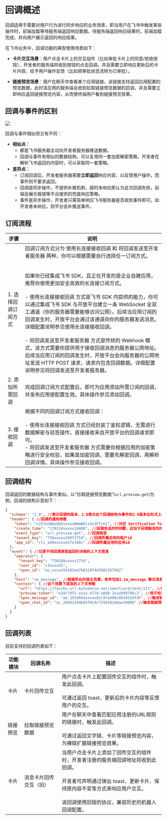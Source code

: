 # 回调概述

回调适用于需要对用户行为进行同步响应的业务场景，即当用户在飞书中触发某些操作时，前端加载等待服务端返回响应数据。待服务端返回响应结果时，前端加载完成，并向用户展示返回的响应结果。

在飞书业务中，回调功能的典型使用场景如下：

- **卡片交互场景**：用户点击卡片上的交互组件（比如审批卡片上的同意/拒绝按钮），开发者的服务端将收到按钮的点击回调，并且需要立即响应更新后的卡片内容，给予用户操作反馈（比如把审批状态流转为已审批）。

- **链接预览场景**：用户在聊天中查看某个应用链接，该链接支持返回应用配置的预览数据，此时该应用的服务端会收到拉取链接预览数据的回调，并且需要立即响应返回链接预览内容，从而使终端用户看到链接预览效果。

## 回调与事件的区别

![](//sf3-cn.feishucdn.com/obj/open-platform-opendoc/88c9a80327f80bc5ddce17babe63f64d_bWeBkMFagD.png?height=440&lazyload=true&maxWidth=600&width=1600)

回调与事件相似但又有不同：
- **相似点：**
    - 都是飞书服务器主动向开发者服务器推送数据。
    - 回调与事件有相似的数据结构，可以复用同一套加密解密策略，开发者在解析飞书返回的内容时，可以采取同一套策略。
- **差异点：**
    - 订阅回调后，开发者服务器需要**立即返回**响应内容，以反馈用户操作，而事件则不要求返回。
    - 回调是同步操作，不提供补推机制，超时未响应即认为这次回调失败，前端会展示报错等平台提供的兜底响应策略。
    - 事件是异步操作，开发者只需简单响应飞书服务器是否收到事件即可，如开发者未响应，则平台会补推送事件。




## 订阅流程

| 步骤 | 说明 |
| --- | --- |
| 1. 选择回调订阅方式 | 回调订阅方式分为 使用长连接接收回调 和 将回调发送至开发者服务器 两种，你可以根据需要自行选择任一订阅方式。<br> <br><br>如果你已经集成飞书 SDK，且正在开发的是企业自建应用，推荐你使用更加安全高效的长连接订阅方式。<br> <br>- 使用长连接接收回调 方式是飞书 SDK 内提供的能力，你可以通过集成飞书 SDK 与开放平台建立一条 WebSocket 全双工通道（你的服务器需要能够访问公网）。后续当应用订阅的回调发生时，开放平台会通过该通道向你的服务器发送消息。详细配置说明参见使用长连接接收回调。<br> <br>- 将回调发送至开发者服务器 方式是传统的 Webhook 模式，该方式需要你提供用于接收回调消息的服务器公网地址。后续当应用订阅的回调发生时，开放平台会向服务器的公网地址发送 HTTP POST 请求，请求内包含回调数据。详细配置说明参见将回调发送至开发者服务器。 |
| 2. 添加所需回调 | 完成回调订阅方式配置后，即可为应用添加所需订阅的回调，并发布应用使配置生效。具体操作参见添加回调。 |
| 3. 接收回调 | 根据不同的回调订阅方式接收回调：<br> <br>- 使用长连接接收回调 方式已经封装了鉴权逻辑，无需进行数据解密与验签操作，直接接收来自开放平台的回调请求即可。<br>- 将回调发送至开发者服务器 方式需要你根据应用的加密策略进行安全校验，如果是加密回调，需要先解密回调，再解析回调详情。具体操作参见接收回调。 |




## 回调结构

回调返回的数据结构与事件类似。以“拉取链接预览数据”(`url.preview.get`)为例，回调的结构示意如下：

```json
{
  "schema": "2.0", //表示回调的版本，2.0表示这个回调结构与事件的2.0版本在形式上一致
  "header": { //回调的通用参数
    "token": "vi57noNQoGbhxxxxxWmmWdlsSn3FTzk1", //对应 Verification Token
    "create_time": "170134xxxxx18480", //回调发送的时间戳，近似于回调触发的时间
    "event_type": "url.preview.get", //回调类型
    "tenant_key": "736xxxxx260f175d", //回调所属应用的租户id
    "app_id": "cli_a40xxxxxe57e100c" //回调所属应用的应用id
  },
  "event": { //记录不同回调类型返回的详细的上下文信息
    "operator": { 
      "tenant_key": "736588cxxxx175d",
      "user_id": "c3xxxxd1",
      "open_id": "ou_xxxxx54182ea7b8319f4d39823b79d2"
    },
    "host": "im_message", //链接所在的宿主场景。枚举包括1.im_message 聊天消息 2.im_top_notice 群置顶
    "context": { //这个场景下具体的上下文参数
      "url": "https://feishu-url.bytedance.net/smartcard/test/111", //匹配URL规则的原链接
      "preview_token": "e28r7df2-xxxx-477d-a8d0-2e1eb99796c2", //用于标识链接预览的凭证，在返回链接预览数据时要用
      "open_message_id": "om_191d914xxxxx81c97a609c663452dfdf", //触发链接预览的消息ID
      "open_chat_id": "oc_20443194b65f9c8cf2935818dae39999" //触发链接预览的群ID
    }
  }
}
```

## 回调列表

目前支持的回调列表如下：

| 功能模块 | 回调名称 | 描述 |
| --- | --- | --- |
| 卡片 | 卡片回传交互 | 用户点击卡片上配置回传交互的组件时，触发此回调。<br><br>可通过返回 toast、更新后的卡片内容等反馈用户的交互。 |
| 链接预览 | 拉取链接预览数据 | 用户在聊天中查看匹配应用注册的URL规则的链接时，触发此回调。<br><br>可通过返回文字链、卡片等链接预览内容，为裸链扩展链接预览效果。 |
| 卡片 | 消息卡片回传交互（旧） | 当用户点击卡片上添加了回传交互的组件时，开发者注册的服务端回调地址将收到此回调。<br><br>开发者可声明通过弹出 toast、更新卡片、保持原内容不变等方式来响应用户交互。<br><br>该回调使用旧版的协议，兼容历史的机器人回调配置。 |

